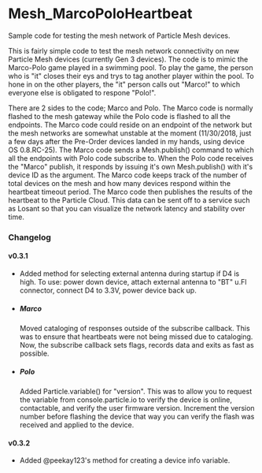 # Mesh_MarcoPoloHeartbeat
Sample code for testing the mesh network of Particle Mesh devices.

This is fairly simple code to test the mesh network connectivity on new Particle Mesh devices (currently Gen 3 devices). The code is to mimic the Marco-Polo game played in a swimming pool. To play the game, the person who is "it" closes their eys and trys to tag another player within the pool. To hone in on the other players, the "it" person calls out "Marco!" to which everyone else is obligated to respone "Polo!".

There are 2 sides to the code; Marco and Polo. The Marco code is normally flashed to the mesh gateway while the Polo code is flashed to all the endpoints. The Marco code could reside on an endpoint of the network but the mesh networks are somewhat unstable at the moment (11/30/2018, just a few days after the Pre-Order devices landed in my hands, using device OS 0.8.RC-25). The Marco code sends a Mesh.publish() command to which all the endpoints with Polo code subscribe to. When the Polo code receives the "Marco" publish, it responds by issuing it's own Mesh.publish() with it's device ID as the argument. The Marco code keeps track of the number of total devices on the mesh and how many devices respond within the heartbeat timeout period. The Marco code then publishes the results of the heartbeat to the Particle Cloud. This data can be sent off to a service such as Losant so that you can visualize the network latency and stability over time.

### Changelog
#### v0.3.1
+ Added method for selecting external antenna during startup if D4 is high. To use: power down device, attach external antenna to "BT" u.Fl connector, connect D4 to 3.3V, power device back up.
+ ##### Marco 
    Moved cataloging of responses outside of the subscribe callback. This was to ensure that heartbeats were not being missed due to cataloging. Now, the subscribe callback sets flags, records data and exits as fast as possible.
+ ##### Polo 
    Added Particle.variable() for "version". This was to allow you to request the variable from console.particle.io to verify the device is online, contactable, and verify the user firmware version. Increment the version number before flashing the device that way you can verify the flash was received and applied to the device.

#### v0.3.2
+ Added @peekay123's method for creating a device info variable.
